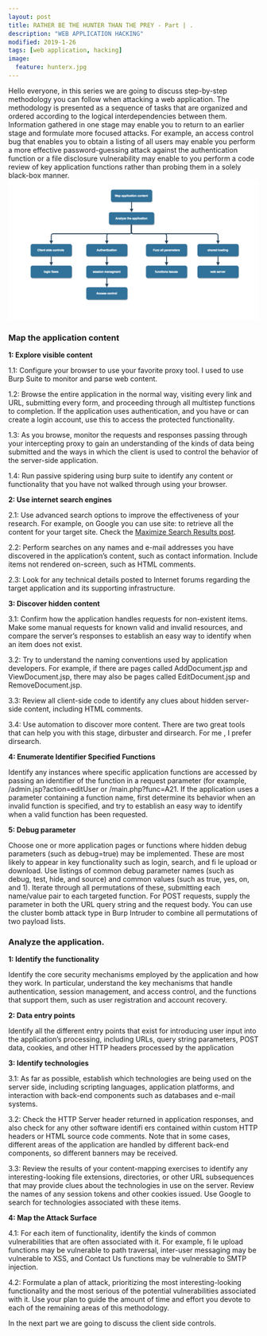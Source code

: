 ```yaml
---
layout: post
title: RATHER BE THE HUNTER THAN THE PREY - Part | .
description: "WEB APPLICATION HACKING"
modified: 2019-1-26
tags: [web application, hacking]
image:
  feature: hunterx.jpg
---
```


Hello everyone, in this series we are going to discuss step-by-step methodology you can follow when attacking a web application. The methodology is presented as a sequence of tasks that are organized and ordered according to the logical interdependencies between them. Information gathered in one stage may enable you to return to an earlier stage and formulate more focused attacks. For example, an access control bug that enables you to obtain a listing of all users may enable you perform a more effective password-guessing attack against the authentication function or a file disclosure vulnerability may enable to you perform a code review of key application functions rather than probing them in a solely black-box manner. 
![](/images/HuntingMethods.png)

### Map the application content

<b> 1: Explore visible content </b>

1.1: Configure your browser to use your favorite proxy tool. I used to use Burp Suite to monitor and parse web content.

1.2: Browse the entire application in the normal way, visiting every link and URL, submitting every form, and proceeding through all multistep functions to completion. If the application uses authentication, and you have or can create a login account, use this to access the protected functionality.

1.3: As you browse, monitor the requests and responses passing through your intercepting proxy to gain an understanding of the kinds of data being submitted and the ways in which the client is used to control the behavior of the server-side application.

1.4: Run passive spidering using burp suite to identify any content or functionality that you have not walked through using your browser.

<b> 2: Use internet search engines </b>

2.1: Use advanced search options to improve the effectiveness of your research. For example, on Google you can use site: to retrieve all the content for your target site. Check the [Maximize Search Results post](https://elsheikh.tk/Google-Dorks/).

2.2: Perform searches on any names and e-mail addresses you have discovered in the application’s content, such as contact information. Include items not rendered on-screen, such as HTML comments.

2.3: Look for any technical details posted to Internet forums regarding the target application and its supporting infrastructure.

<b>	3: Discover hidden content </b>

3.1: Confirm how the application handles requests for non-existent items. Make some manual requests for known valid and invalid resources, and compare the server’s responses to establish an easy way to identify when an item does not exist.

3.2: Try to understand the naming conventions used by application developers. For example, if there are pages called AddDocument.jsp and ViewDocument.jsp, there may also be pages called EditDocument.jsp and RemoveDocument.jsp.

3.3: Review all client-side code to identify any clues about hidden server-side content, including HTML comments. 

3.4: Use automation to discover more content. There are two great tools that can help you with this stage, dirbuster and dirsearch. For me , I prefer dirsearch.   

<b>	4: Enumerate Identifier Specified Functions </b>

Identify any instances where specific application functions are accessed by passing an identifier of the function in a request parameter (for example, /admin.jsp?action=editUser or /main.php?func=A21. If the application uses a parameter containing a function name, first determine its behavior when an invalid function is specified, and try to establish an easy way to identify when a valid function has been requested.

<b>	5: Debug parameter </b>

Choose one or more application pages or functions where hidden debug parameters (such as debug=true) may be implemented. These are most likely to appear in key functionality such as login, search, and fi le upload or download. Use listings of common debug parameter names (such as debug, test, hide, and source) and common values (such as true, yes, on, and 1). Iterate through all permutations of these, submitting each name/value pair to each targeted function. For POST requests, supply the parameter in both the URL query string and the request body. You can use the cluster bomb attack type in Burp Intruder to combine all permutations of two payload lists.

### Analyze the application.

<b>	1: Identify the functionality</b>

Identify the core security mechanisms employed by the application and how they work. In particular, understand the key mechanisms that handle authentication, session management, and access control, and the functions that support them, such as user registration and account recovery.

<b>	2: Data entry points </b>

Identify all the different entry points that exist for introducing user input into the application’s processing, including URLs, query string parameters, POST data, cookies, and other HTTP headers processed by the application

<b>	3: Identify technologies </b>

3.1: As far as possible, establish which technologies are being used on the server side, including scripting languages, application platforms, and interaction with back-end components such as databases and e-mail systems.

3.2: Check the HTTP Server header returned in application responses, and also check for any other software identifi ers contained within custom HTTP headers or HTML source code comments. Note that in some cases, different areas of the application are handled by different back-end components, so different banners may be received.

3.3: Review the results of your content-mapping exercises to identify any interesting-looking file extensions, directories, or other URL subsequences that may provide clues about the technologies in use on the server. Review the names of any session tokens and other cookies issued. Use Google to search for technologies associated with these items.

<b>	4: Map the Attack Surface </b>

4.1: For each item of functionality, identify the kinds of common vulnerabilities that are often associated with it. For example, fi le upload functions may be vulnerable to path traversal, inter-user messaging may be vulnerable to XSS, and Contact Us functions may be vulnerable to SMTP injection. 

4.2: Formulate a plan of attack, prioritizing the most interesting-looking functionality and the most serious of the potential vulnerabilities associated with it. Use your plan to guide the amount of time and effort you devote to each of the remaining areas of this methodology.

In the next part we are going to discuss the client side controls. 


